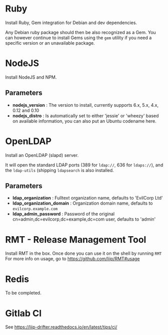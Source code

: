 # Ruby

Install Ruby, Gem integration for Debian and dev dependencies.

Any Debian ruby package should then be also recognized as a Gem. You can however
continue to install Gems using the `gem` utility if you need a specific version
or an unavailable package.

# NodeJS

Install NodeJS and NPM.

## Parameters

* **nodejs_version** : The version to install, currently supports 6.x, 5.x, 4.x, 0.12 and 0.10
* **nodejs_distro** : Is automatically set to either 'jessie' or 'wheezy' based on available information, you can also put an Ubuntu codename here.

# OpenLDAP

Install an OpenLDAP (slapd) server.

It will open the standard LDAP ports (389 for `ldap://`, 636 for `ldaps://`), and the `ldap-utils` (shipping `ldapsearch` is also installed.

## Parameters

* **ldap_organization** : Fulltext organization name, defaults to 'EvilCorp Ltd'
* **ldap_organization_domain** : Organization domain name, defaults to `evilcorp.example.com`
* **ldap_admin_password** : Password of the original cn=admin,dc=evilcorp,dc=example,dc=com user, defaults to 'admin'

# RMT - Release Management Tool

Install RMT in the box. Once done you can use it on the shell by running `RMT`
For more info on usage, go to https://github.com/liip/RMT#usage

# Redis

To be completed.

# Gitlab CI

See https://liip-drifter.readthedocs.io/en/latest/tips/ci/
